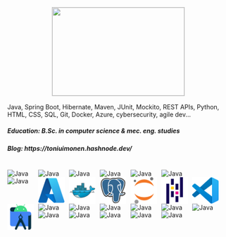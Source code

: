 <p align="center">
  <img src="https://images.unsplash.com/photo-1571171637578-41bc2dd41cd2?ixlib=rb-1.2.1&ixid=MnwxMjA3fDB8MHxwaG90by1wYWdlfHx8fGVufDB8fHx8&auto=format&fit=crop&w=1470&q=80"style="object-fit:contain;
            width:300px;
            height:200px;
            border: solid 1px #CCC"/>
</p>

<p>Java, Spring Boot, Hibernate, Maven, JUnit, Mockito, REST APIs, Python, HTML, CSS, SQL, Git, Docker, Azure, cybersecurity, agile dev...</p>
<div>
<h5>Education: B.Sc. in computer science & mec. eng. studies</h5>
<h5>Blog: https://toniuimonen.hashnode.dev/</h5>
<div>
<div>
<br>
<img align="left" alt="Java" width="60px" style="padding-right:10px;" src="https://cdn.jsdelivr.net/gh/devicons/devicon/icons/java/java-original.svg"/>
<img align="left" alt="Java" width="60px" style="padding-right:10px;" src="https://cdn.jsdelivr.net/gh/devicons/devicon/icons/git/git-original.svg" />
<img align="left" alt="Java" width="60px" style="padding-right:10px;" src="https://cdn.jsdelivr.net/gh/devicons/devicon/icons/linux/linux-original.svg" />
<img align="left" alt="Java" width="60px" style="padding-right:10px;" src="https://cdn.jsdelivr.net/gh/devicons/devicon/icons/html5/html5-plain.svg" />
<img align="left" alt="Java" width="60px" style="padding-right:10px;" src="https://cdn.jsdelivr.net/gh/devicons/devicon/icons/css3/css3-plain.svg" />
<img align="left" alt="Java" width="60px" style="padding-right:10px;" src="https://cdn.jsdelivr.net/gh/devicons/devicon/icons/react/react-original.svg" />
<br>
<img align="left" alt="Java" width="60px" style="padding-right:10px;" src="https://cdn.jsdelivr.net/gh/devicons/devicon/icons/github/github-original.svg" />
<img align="left" alt="Java" width="60px" style="padding-right:10px;" src="https://github.com/devicons/devicon/blob/v2.15.1/icons/azure/azure-original.svg" />
<img align="left" alt="Java" width="60px" style="padding-right:10px;" src="https://github.com/devicons/devicon/blob/v2.15.1/icons/docker/docker-original.svg" />
<img align="left" alt="Java" width="60px" style="padding-right:10px;" src="https://github.com/devicons/devicon/blob/v2.15.1/icons/postgresql/postgresql-original.svg" />
<img align="left" alt="Java" width="60px" style="padding-right:10px;" src="https://github.com/devicons/devicon/blob/v2.15.1/icons/jupyter/jupyter-original.svg" />
<img align="left" alt="Java" width="60px" style="padding-right:10px;" src="https://github.com/devicons/devicon/blob/v2.15.1/icons/pandas/pandas-original.svg" />
<img align="left" alt="Java" width="60px" style="padding-right:10px;" src="https://github.com/devicons/devicon/blob/v2.15.1/icons/vscode/vscode-original.svg" />
<img align="left" alt="Java" width="60px" style="padding-right:10px;" src="https://github.com/devicons/devicon/blob/v2.15.1/icons/androidstudio/androidstudio-original.svg" />
<img align="left" alt="Java" width="60px" style="padding-right:10px;" src="https://img.shields.io/badge/Discord-5865F2?style=for-the-badge&logo=discord&logoColor=white" />
<img align="left" alt="Java" width="60px" style="padding-right:10px;" src="https://img.shields.io/badge/Slack-4A154B?style=for-the-badge&logo=slack&logoColor=white" />
<br>
<img align="left" alt="Java" width="60px" style="padding-right:10px;" src="https://img.shields.io/badge/Zoom-2D8CFF?style=for-the-badge&logo=zoom&logoColor=white" />
<img align="left" alt="Java" width="60px" style="padding-right:10px;" src="https://img.shields.io/badge/IntelliJ_IDEA-000000.svg?style=for-the-badge&logo=intellij-idea&logoColor=white" />
<img align="left" alt="Java" width="60px" style="padding-right:10px;" src="https://img.shields.io/badge/PyCharm-000000.svg?&style=for-the-badge&logo=PyCharm&logoColor=white" />
<img align="left" alt="Java" width="60px" style="padding-right:10px;" src="https://img.shields.io/badge/RStudio-75AADB?style=for-the-badge&logo=RStudio&logoColor=white" />
<img align="left" alt="Java" width="60px" style="padding-right:10px;" src="https://img.shields.io/badge/VSCode-0078D4?style=for-the-badge&logo=visual%20studio%20code&logoColor=white" />
<img align="left" alt="Java" width="60px" style="padding-right:10px;" src="https://img.shields.io/badge/Trello-0052CC?style=for-the-badge&logo=trello&logoColor=white" />
<img align="left" alt="Java" width="60px" style="padding-right:10px;" src="https://img.shields.io/badge/Microsoft_Office-D83B01?style=for-the-badge&logo=microsoft-office&logoColor=white" />
<img align="left" alt="Java" width="60px" style="padding-right:10px;" src="https://img.shields.io/badge/GitHub-100000?style=for-the-badge&logo=github&logoColor=white" />
<img align="left" alt="Java" width="60px" style="padding-right:10px;" src="https://img.shields.io/badge/GitLab-330F63?style=for-the-badge&logo=gitlab&logoColor=white" />

<br />
</div>
<br>


